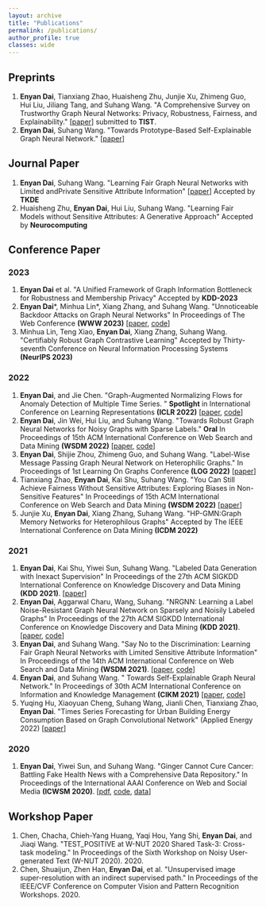 ```yaml
---
layout: archive
title: "Publications"
permalink: /publications/
author_profile: true
classes: wide
---
```


<!-- Include jQuery -->
<script src="../assets/js/jquery-3.5.1.min.js"></script>


<div id="includedContent"></div>

<script>
$(function(){
  $("#includedContent").load("../bibtex.html"); 
});
</script>


## Preprints
1. **Enyan Dai**, Tianxiang Zhao, Huaisheng Zhu, Junjie Xu, Zhimeng Guo, Hui Liu, Jiliang Tang, and Suhang Wang. "A Comprehensive Survey on Trustworthy Graph Neural Networks: Privacy, Robustness, Fairness, and Explainability." \[[paper](https://arxiv.org/pdf/2204.08570.pdf)] submitted to **TIST**.
2. **Enyan Dai**, Suhang Wang. "Towards Prototype-Based Self-Explainable Graph Neural Network." [[paper](https://arxiv.org/abs/2210.01974)]

## Journal Paper
1.  **Enyan Dai**, Suhang Wang. "Learning Fair Graph Neural Networks with Limited andPrivate Sensitive Attribute Information" \[[paper](https://enyandai.github.io/files/FairGNN_journal.pdf)] Accepted by **TKDE**
2.  Huaisheng Zhu, **Enyan Dai**, Hui Liu, Suhang Wang. "Learning Fair Models without Sensitive Attributes: A Generative Approach" Accepted by **Neurocomputing**

## Conference Paper
### 2023
1. **Enyan Dai** et al. "A Unified Framework of Graph Information Bottleneck for Robustness and Membership Privacy" Accepted by **KDD-2023**
1. **Enyan Dai**\*, Minhua Lin\*, Xiang Zhang, and Suhang Wang. "Unnoticeable Backdoor Attacks on Graph Neural Networks" In Proceedings of The Web Conference **(WWW 2023)** \[[paper](https://arxiv.org/pdf/2303.01263.pdf), [code](https://github.com/EnyanDai/UGBA)\]
1. Minhua Lin, Teng Xiao, **Enyan Dai**, Xiang Zhang, Suhang Wang. "Certifiably Robust Graph Contrastive Learning" Accepted by Thirty-seventh Conference on Neural Information Processing Systems **(NeurIPS 2023)**


### 2022
1. **Enyan Dai**, and Jie Chen. "Graph-Augmented Normalizing Flows for Anomaly Detection of Multiple Time Series. " **Spotlight** in International Conference on Learning Representations **(ICLR 2022)** \[[paper](https://openreview.net/pdf?id=45L_dgP48Vd), [code](https://github.com/EnyanDai/GANF)\]
2. **Enyan Dai**, Jin Wei, Hui Liu, and Suhang Wang. "Towards Robust Graph Neural Networks for Noisy Graphs with Sparse Labels." **Oral** In Proceedings of 15th ACM International Conference on Web Search and Data Mining **(WSDM 2022)** \[[paper](https://arxiv.org/pdf/2201.00232.pdf), [code](https://github.com/EnyanDai/RSGNN)\]
3.  **Enyan Dai**, Shijie Zhou, Zhimeng Guo, and Suhang Wang. "Label-Wise Message Passing Graph Neural Network on Heterophilic Graphs." In Proceedings of 1st Learning On Graphs Conference **(LOG 2022)** \[[paper](https://arxiv.org/pdf/2110.08128.pdf)]
4. Tianxiang Zhao, **Enyan Dai**, Kai Shu, Suhang Wang. "You Can Still Achieve Fairness Without Sensitive Attributes: Exploring Biases in Non-Sensitive Features" In Proceedings of 15th ACM International Conference on Web Search and Data Mining **(WSDM 2022)** \[[paper](https://arxiv.org/abs/2104.14537)\]
5. Junjie Xu, **Enyan Dai**, Xiang Zhang, Suhang Wang. "HP-GMN:Graph Memory Networks for Heterophilous Graphs" Accepted by The IEEE International Conference on Data Mining **(ICDM 2022)**

### 2021
1. **Enyan Dai**, Kai Shu, Yiwei Sun, Suhang Wang. "Labeled Data Generation with Inexact Supervision" In Proceedings of the 27th ACM SIGKDD International Conference on Knowledge Discovery and Data Mining **(KDD 2021)**. \[[paper](https://arxiv.org/abs/2106.04716)\]
2. **Enyan Dai**, Aggarwal Charu, Wang, Suhang. "NRGNN: Learning a Label Noise-Resistant Graph Neural Network on Sparsely and Noisily Labeled Graphs" In Proceedings of the 27th ACM SIGKDD International Conference on Knowledge Discovery and Data Mining **(KDD 2021)**. \[[paper](https://arxiv.org/abs/2106.04714), [code](https://github.com/EnyanDai/NRGNN)\]
3. **Enyan Dai**, and Suhang Wang. "Say No to the Discrimination: Learning Fair Graph Neural Networks with Limited Sensitive Attribute Information" In Proceedings of the 14th ACM International Conference on Web Search and Data Mining **(WSDM 2021)**. \[[paper](https://arxiv.org/pdf/2009.01454.pdf), [code](https://github.com/EnyanDai/FairGNN)\]
4. **Enyan Dai**, and Suhang Wang. " Towards Self-Explainable Graph Neural Network." In Proceedings of 30th ACM International Conference on Information and Knowledge Management **(CIKM 2021)** [[paper](https://arxiv.org/pdf/2108.12055.pdf), [code](https://github.com/EnyanDai/SEGNN)]
5. Yuqing Hu, Xiaoyuan Cheng, Suhang Wang, Jianli Chen, Tianxiang Zhao, **Enyan Dai**. "Times Series Forecasting for Urban Building Energy Consumption Based on Graph Convolutional Network" (Applied Energy 2022) \[[paper](https://arxiv.org/abs/2105.13399)\] 

### 2020
1. **Enyan Dai**, Yiwei Sun, and Suhang Wang. "Ginger Cannot Cure Cancer: Battling Fake Health News with a Comprehensive Data Repository." In Proceedings of the International AAAI Conference on Web and Social Media **(ICWSM 2020)**. \[[pdf](https://arxiv.org/pdf/2002.00837.pdf), [code](https://github.com/EnyanDai/FakeHealth), [data](https://zenodo.org/record/3606757)\]


## Workshop Paper
1. Chen, Chacha, Chieh-Yang Huang, Yaqi Hou, Yang Shi, **Enyan Dai**, and Jiaqi Wang. "TEST_POSITIVE at W-NUT 2020 Shared Task-3: Cross-task modeling." In Proceedings of the Sixth Workshop on Noisy User-generated Text (W-NUT 2020). 2020.
2. Chen, Shuaijun, Zhen Han, **Enyan Dai**, et al. "Unsupervised image super-resolution with an indirect supervised path." In Proceedings of the IEEE/CVF Conference on Computer Vision and Pattern Recognition Workshops. 2020.



